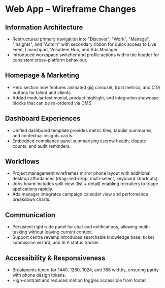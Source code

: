# Web App – Wireframe Changes

## Information Architecture
- Restructured primary navigation into "Discover", "Work", "Manage", "Insights", and "Admin" with secondary ribbon for quick access to Live Feed, Launchpad, Volunteer Hub, and Ads Manager.
- Introduced workspace switcher and profile actions within the header for consistent cross-platform behaviour.

## Homepage & Marketing
- Hero section now features animated gig carousel, trust metrics, and CTA buttons for talent and clients.
- Added modular testimonial, product highlight, and integration showcase blocks that can be re-ordered via CMS.

## Dashboard Experiences
- Unified dashboard template provides metric tiles, tabular summaries, and contextual insights cards.
- Embedded compliance panel summarising escrow health, dispute counts, and audit reminders.

## Workflows
- Project management wireframes mirror phone layout with additional desktop affordances (drag-and-drop, multi-select, keyboard shortcuts).
- Jobs board includes split view (list + detail) enabling recruiters to triage applications rapidly.
- Ads manager integrates campaign calendar view and performance breakdown charts.

## Communication
- Persistent right-side panel for chat and notifications, allowing multi-tasking without leaving current context.
- Support centre revamp introduces searchable knowledge base, ticket submission wizard, and SLA status tracker.

## Accessibility & Responsiveness
- Breakpoints tuned for 1440, 1280, 1024, and 768 widths, ensuring parity with phone design tokens.
- High-contrast and reduced motion toggles accessible from footer.

